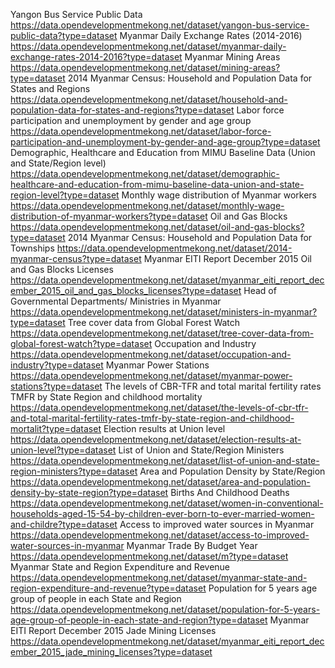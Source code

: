 Yangon Bus Service Public Data https://data.opendevelopmentmekong.net/dataset/yangon-bus-service-public-data?type=dataset
Myanmar Daily Exchange Rates (2014-2016) https://data.opendevelopmentmekong.net/dataset/myanmar-daily-exchange-rates-2014-2016?type=dataset
Myanmar Mining Areas https://data.opendevelopmentmekong.net/dataset/mining-areas?type=dataset
2014 Myanmar Census: Household and Population Data for States and Regions https://data.opendevelopmentmekong.net/dataset/household-and-population-data-for-states-and-regions?type=dataset
Labor force participation and unemployment by gender and age group https://data.opendevelopmentmekong.net/dataset/labor-force-participation-and-unemployment-by-gender-and-age-group?type=dataset
Demographic, Healthcare and Education from MIMU Baseline Data (Union and State/Region level) https://data.opendevelopmentmekong.net/dataset/demographic-healthcare-and-education-from-mimu-baseline-data-union-and-state-region-level?type=dataset
Monthly wage distribution of Myanmar workers https://data.opendevelopmentmekong.net/dataset/monthly-wage-distribution-of-myanmar-workers?type=dataset
Oil and Gas Blocks https://data.opendevelopmentmekong.net/dataset/oil-and-gas-blocks?type=dataset
2014 Myanmar Census: Household and Population Data for Townships https://data.opendevelopmentmekong.net/dataset/2014-myanmar-census?type=dataset
Myanmar EITI Report December 2015 Oil and Gas Blocks Licenses https://data.opendevelopmentmekong.net/dataset/myanmar_eiti_report_december_2015_oil_and_gas_blocks_licenses?type=dataset
Head of Governmental Departments/ Ministries in Myanmar https://data.opendevelopmentmekong.net/dataset/ministers-in-myanmar?type=dataset
Tree cover data from Global Forest Watch https://data.opendevelopmentmekong.net/dataset/tree-cover-data-from-global-forest-watch?type=dataset
Occupation and Industry https://data.opendevelopmentmekong.net/dataset/occupation-and-industry?type=dataset
Myanmar Power Stations https://data.opendevelopmentmekong.net/dataset/myanmar-power-stations?type=dataset
The levels of CBR-TFR and total marital fertility rates TMFR by State Region and childhood mortality https://data.opendevelopmentmekong.net/dataset/the-levels-of-cbr-tfr-and-total-marital-fertility-rates-tmfr-by-state-region-and-childhood-mortalit?type=dataset
Election results at Union level https://data.opendevelopmentmekong.net/dataset/election-results-at-union-level?type=dataset
List of Union and State/Region Ministers https://data.opendevelopmentmekong.net/dataset/list-of-union-and-state-region-ministers?type=dataset
Area and Population Density by State/Region https://data.opendevelopmentmekong.net/dataset/area-and-population-density-by-state-region?type=dataset
Births And Childhood Deaths https://data.opendevelopmentmekong.net/dataset/women-in-conventional-households-aged-15-54-by-children-ever-born-to-ever-married-women-and-childre?type=dataset
Access to improved water sources in Myanmar https://data.opendevelopmentmekong.net/dataset/access-to-improved-water-sources-in-myanmar
Myanmar Trade By Budget Year https://data.opendevelopmentmekong.net/dataset/m?type=dataset
Myanmar State and Region Expenditure and Revenue https://data.opendevelopmentmekong.net/dataset/myanmar-state-and-region-expenditure-and-revenue?type=dataset
Population for 5 years age group of people in each State and Region https://data.opendevelopmentmekong.net/dataset/population-for-5-years-age-group-of-people-in-each-state-and-region?type=dataset
Myanmar EITI Report December 2015 Jade Mining Licenses https://data.opendevelopmentmekong.net/dataset/myanmar_eiti_report_december_2015_jade_mining_licenses?type=dataset
